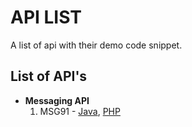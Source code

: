 # API LIST

A list of api with their demo code snippet.


## List of API's
* **Messaging API**
  1. MSG91 - [Java](/messaging/msg91/java), [PHP](../messaging/msg91/php)

